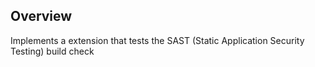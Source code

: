 ## Overview

Implements a extension that tests the SAST (Static Application Security Testing) build check 
